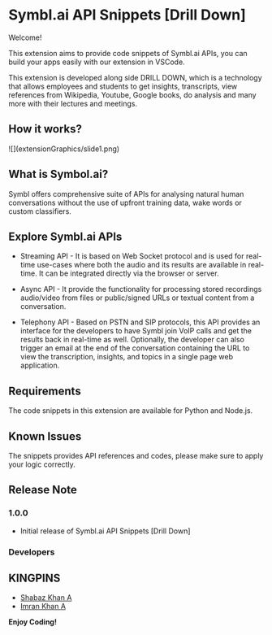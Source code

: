 # Symbl.ai API Snippets [Drill Down]

Welcome!

This extension aims to provide code snippets of Symbl.ai APIs, you can build your apps easily with our extension in VSCode.

This extension is developed along side DRILL DOWN, which is a technology that allows employees and students to get insights, transcripts, view references from Wikipedia, Youtube, Google books, do analysis and many more with their lectures and meetings.

## How it works?

\!\[\]\(extensionGraphics/slide1.png\)


## What is Symbol.ai?

Symbl offers comprehensive suite of APIs for analysing natural human conversations without the use of upfront training data, wake words or custom classifiers.

## Explore Symbl.ai APIs

- Streaming API - It is based on Web Socket protocol and is used for real-time use-cases where both the audio and its results are available in real-time. It can be integrated directly via the browser or server.

- Async API - It provide the functionality for processing stored recordings audio/video from files or public/signed URLs or textual content from a conversation.

- Telephony API - Based on PSTN and SIP protocols, this API provides an interface for the developers to have Symbl join VoIP calls and get the results back in real-time as well. Optionally, the developer can also trigger an email at the end of the conversation containing the URL to view the transcription, insights, and topics in a single page web application.


## Requirements

The code snippets in this extension are available for Python and Node.js.

## Known Issues

The snippets provides API references and codes, please make sure to apply your logic correctly.

## Release Note

### 1.0.0

- Initial release of Symbl.ai API Snippets [Drill Down]


### Developers

## KINGPINS
* [Shabaz Khan A](http://www.linkedin.com/in/ambur-shabaz)
* [Imran Khan A]()

**Enjoy Coding!**
